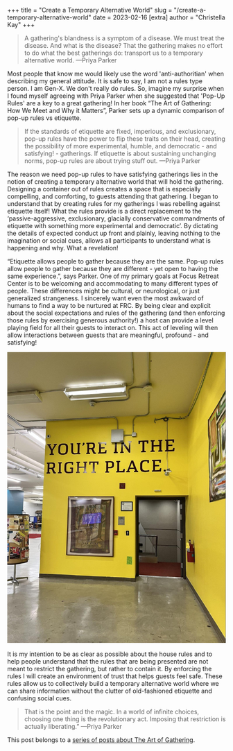 +++
title = "Create a Temporary Alternative World"
slug = "/create-a-temporary-alternative-world"
date = 2023-02-16
[extra]
author = "Christella Kay"
+++

> A gathering's blandness is a symptom of a disease. We must treat the disease. And what is the disease? That the gathering makes no effort to do what the best gatherings do: transport us to a temporary alternative world. &mdash;Priya Parker

Most people that know me would likely use the word 'anti-authoritian' when describing my general attitude. It is safe to say, I am not a rules type person. I am Gen-X. We don't really do rules. So, imagine my surprise when I found myself agreeing with Priya Parker when she suggested that 'Pop-Up Rules' are a key to a great gathering! In her book “The Art of Gathering: How We Meet and Why it Matters”, Parker sets up a dynamic comparison of pop-up rules vs etiquette.

> If the standards of etiquette are fixed, imperious, and exclusionary, pop-up rules have the power to flip these traits on their head, creating the possibility of more experimental, humble, and democratic - and satisfying! - gatherings. If etiquette is about sustaining unchanging norms, pop-up rules are about trying stuff out. &mdash;Priya Parker

The reason we need pop-up rules to have satisfying gatherings lies in the notion of creating a temporary alternative world that will hold the gathering. Designing a container out of rules creates a space that is especially compelling, and comforting, to guests attending that gathering. I began to understand that by creating rules for my gatherings I was rebelling against etiquette itself! What the rules provide is a direct replacement to the ‘passive-aggressive, exclusionary, glacially conservative commandments of etiquette with something more experimental and democratic’. By dictating the details of expected conduct up front and plainly, leaving nothing to the imagination or social cues, allows all participants to understand what is happening and why. What a revelation!

“Etiquette allows people to gather because they are the same. Pop-up rules allow people to gather because they are different - yet open to having the same experience.”, says Parker. One of my primary goals at Focus Retreat Center is to be welcoming and accommodating to many different types of people. These differences might be cultural, or neurological, or just generalized strangeness. I sincerely want even the most awkward of humans to find a way to be nurtured at FRC. By being clear and explicit about the social expectations and rules of the gathering (and then enforcing those rules by exercising generous authority!) a host can provide a level playing field for all their guests to interact on. This act of leveling will then allow interactions between guests that are meaningful, profound - and satisfying!

![Image of library maker space](library.jpg)

It is my intention to be as clear as possible about the house rules and to help people understand that the rules that are being presented are not meant to restrict the gathering, but rather to contain it. By enforcing the rules I will create an environment of trust that helps guests feel safe. These rules allow us to collectively build a temporary alternative world where we can share information without the clutter of old-fashioned etiquette and confusing social cues.

> That is the point and the magic. In a world of infinite choices, choosing one thing is the revolutionary act. Imposing that restriction is actually liberating.” &mdash;Priya Parker

This post belongs to a [series of posts about The Art of Gathering](/blog/the-art-of-gathering-introduction/#more-in-this-series).
